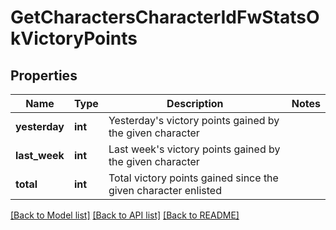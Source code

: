 # GetCharactersCharacterIdFwStatsOkVictoryPoints

## Properties
Name | Type | Description | Notes
------------ | ------------- | ------------- | -------------
**yesterday** | **int** | Yesterday&#39;s victory points gained by the given character | 
**last_week** | **int** | Last week&#39;s victory points gained by the given character | 
**total** | **int** | Total victory points gained since the given character enlisted | 

[[Back to Model list]](../README.md#documentation-for-models) [[Back to API list]](../README.md#documentation-for-api-endpoints) [[Back to README]](../README.md)


